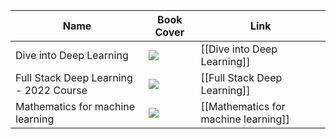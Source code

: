 
| Name                                   | Book Cover                                                                   | Link                                 |
| -------------------------------------- | ---------------------------------------------------------------------------- | ------------------------------------ |
| Dive into Deep Learning                | ![](https://image.yes24.com/momo/ForeignBooks/MidCate02991/429905507.jpg)    | [[Dive into Deep Learning]]          |
| Full Stack Deep Learning - 2022 Course | ![](https://fullstackdeeplearning.com/images/pancakes.svg)                   | [[Full Stack Deep Learning]]         |
| Mathematics for machine learning       | ![](https://contents.kyobobook.co.kr/sih/fit-in/458x0/pdt/9781108455145.jpg) | [[Mathematics for machine learning]] |


